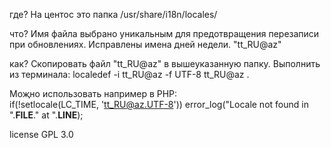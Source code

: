 где? На центос это папка /usr/share/i18n/locales/

что? Имя файла выбрано уникальным для предотвращения перезаписи при обновлениях. Исправлены имена дней недели. "tt_RU@az"

как? Скопировать файл "tt_RU@az" в вышеуказанную папку. Выполнить из терминала: localedef -i tt_RU@az -f UTF-8 tt_RU@az .


Моҗно использовать например в PHP:     
if(!setlocale(LC_TIME, 'tt_RU@az.UTF-8')) error_log("Locale not found in ".__FILE__." at ".__LINE__);


license GPL 3.0
